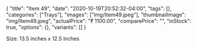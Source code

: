 {
    "title": "Item 49",
    "date": "2020-10-19T20:52:32-04:00",
    "tags": [],
    "categories": ["Trays"],
    "images": ["img/Item49.jpeg"],
    "thumbnailImage": "img/Item49.jpeg",
    "actualPrice": "₹ 1100.00",
    "comparePrice": "",
    "inStock": true,
    "options": {},
    "variants": []
}


Size: 13.5 inches x 12.5 inches